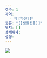 ```yaml
---
갯수: 1
지역:
  - "[[파견]]"
종류: "[[생활용품]]"
위치: []
상세위치: 
설명:
---
```

![](http://192.168.50.22/devices/250322_IMG_0004.png)